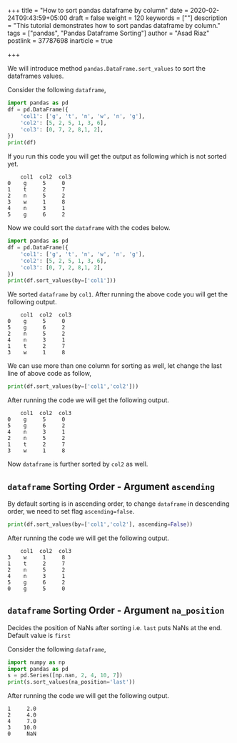 +++
title = "How to sort pandas dataframe by column"
date = 2020-02-24T09:43:59+05:00
draft = false
weight = 120
keywords = [""]
description = "This tutorial demonstrates  how to sort pandas dataframe by column."
tags = ["pandas", "Pandas Dataframe Sorting"]
author = "Asad Riaz"
postlink = 37787698
inarticle = true

+++

We will introduce method `pandas.DataFrame.sort_values` to sort the dataframes values.

Consider the following `dataframe`,

```python
import pandas as pd
df = pd.DataFrame({
    'col1': ['g', 't', 'n', 'w', 'n', 'g'],
    'col2': [5, 2, 5, 1, 3, 6],
    'col3': [0, 7, 2, 8,1, 2],
})
print(df)
```

If you run this code you will get the output as following which is not sorted yet.

```
    col1  col2  col3
0    g     5     0
1    t     2     7
2    n     5     2
3    w     1     8
4    n     3     1
5    g     6     2
```

Now we could sort the `dataframe` with the codes below. 

```python
import pandas as pd
df = pd.DataFrame({
    'col1': ['g', 't', 'n', 'w', 'n', 'g'],
    'col2': [5, 2, 5, 1, 3, 6],
    'col3': [0, 7, 2, 8,1, 2],
})
print(df.sort_values(by=['col1']))
```

We sorted `dataframe` by `col1`. After running the above code you will get the following output.

```
    col1  col2  col3
0    g     5     0
5    g     6     2
2    n     5     2
4    n     3     1
1    t     2     7
3    w     1     8
```

We can use more than one column for sorting as well, let change the last line of above code as follow,

```python
print(df.sort_values(by=['col1','col2']))
```
After running the code we will get the following output. 

```
    col1  col2  col3
0    g     5     0
5    g     6     2
4    n     3     1
2    n     5     2
1    t     2     7
3    w     1     8
```

Now  `dataframe` is further sorted by `col2` as well. 

## `dataframe` Sorting Order - Argument `ascending`

By default sorting is in ascending order, to change `dataframe` in descending order, we need to set flag  `ascending=false`.

```python
print(df.sort_values(by=['col1','col2'], ascending=False))
```

After running the code we will get the following output. 

```
    col1  col2  col3
3    w     1     8
1    t     2     7
2    n     5     2
4    n     3     1
5    g     6     2
0    g     5     0
```



## `dataframe` Sorting Order - Argument `na_position`

Decides the position of NaNs after sorting i.e.  `last` puts NaNs at the end. Default value is `first`

Consider the following `dataframe`,

```python
import numpy as np
import pandas as pd
s = pd.Series([np.nan, 2, 4, 10, 7])
print(s.sort_values(na_position='last'))
```

After running the code we will get the following output. 

```
1     2.0
2     4.0
4     7.0
3    10.0
0     NaN
```



